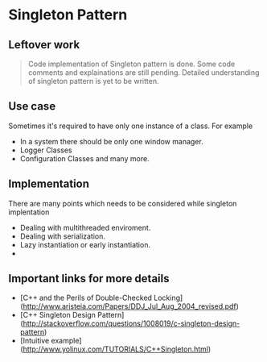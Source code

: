 # Singleton Pattern


## Leftover work
>Code implementation of Singleton pattern is done.
>Some code comments and explainations are still pending.
>Detailed understanding of singleton pattern is yet to be written.

## Use case
Sometimes it's required to have only one instance of a class. For example
- In a system there should be only one window manager.
- Logger Classes
- Configuration Classes and many more.

## Implementation
There are many points which needs to be considered while singleton implentation
- Dealing with multithreaded enviroment.
- Dealing with serialization.
- Lazy instantiation or early instantiation.
- 
## Important links for more details
- [C++ and the Perils of Double-Checked Locking] (http://www.aristeia.com/Papers/DDJ_Jul_Aug_2004_revised.pdf)
- [C++ Singleton Design Pattern] (http://stackoverflow.com/questions/1008019/c-singleton-design-pattern)
- [Intuitive example] (http://www.yolinux.com/TUTORIALS/C++Singleton.html)

